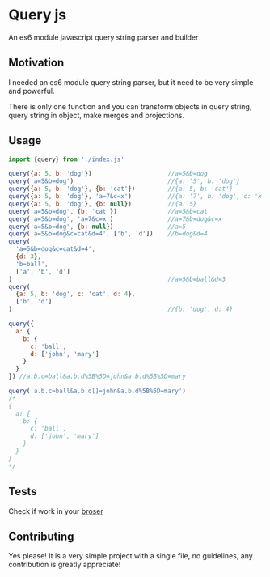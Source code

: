 # Query js
An es6 module javascript query string parser and builder

## Motivation
I needed an es6 module query string parser, but it need to be very simple and
powerful.

There is only one function and you can transform objects in query string, query
string in object, make merges and projections.

## Usage
```js
import {query} from './index.js'

query({a: 5, b: 'dog'})                     //a=5&b=dog
query('a=5&b=dog')                          //{a: '5', b: 'dog'}
query({a: 5, b: 'dog'}, {b: 'cat'})         //{a: 5, b: 'cat'}
query({a: 5, b: 'dog'}, 'a=7&c=x')          //{a: '7', b: 'dog', c: 'x'}
query({a: 5, b: 'dog'}, {b: null})          //{a: 5}
query('a=5&b=dog', {b: 'cat'})              //a=5&b=cat
query('a=5&b=dog', 'a=7&c=x')               //a=7&b=dog&c=x
query('a=5&b=dog', {b: null})               //a=5
query('a=5&b=dog&c=cat&d=4', ['b', 'd'])    //b=dog&d=4
query(
  'a=5&b=dog&c=cat&d=4',
  {d: 3},
  'b=ball',
  ['a', 'b', 'd']
)                                           //a=5&b=ball&d=3
query(
  {a: 5, b: 'dog', c: 'cat', d: 4},
  ['b', 'd']
)                                           //{b: 'dog', d: 4}

query({
  a: {
    b: {
      c: 'ball',
      d: ['john', 'mary']
    }
  }
}) //a.b.c=ball&a.b.d%5B%5D=john&a.b.d%5B%5D=mary

query('a.b.c=ball&a.b.d[]=john&a.b.d%5B%5D=mary')
/*
{
  a: {
    b: {
      c: 'ball',
      d: ['john', 'mary']
    }
  }
}
*/
```

## Tests
Check if work in your [broser](https://marcodpt.github.io/query/)

## Contributing
Yes please! It is a very simple project with a single file, no guidelines, any
contribution is greatly appreciate!
